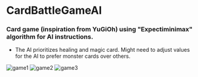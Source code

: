 # CardBattleGameAI

### Card game (inspiration from YuGiOh) using "Expectiminimax" algorithm for AI instructions. 
- The AI prioritizes healing and magic card. Might need to adjust values for the AI to prefer monster cards over others.

![game1](https://user-images.githubusercontent.com/60628863/189532053-72acf953-d889-46c9-a536-8b46193f8a8c.png)
![game2](https://user-images.githubusercontent.com/60628863/189532056-c563d8b7-b1cb-4c0a-8e0b-e7609a4b30f8.png)
![game3](https://user-images.githubusercontent.com/60628863/189532058-c503b4f0-bd4a-4e49-a0a8-13be9d8f1eca.png)
